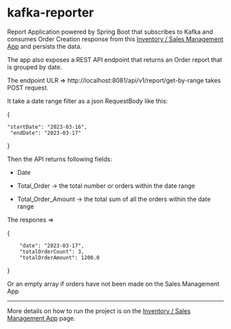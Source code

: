# kafka-reporter 
Report Application powered by Spring Boot that subscribes to 
Kafka and consumes Order Creation response from this [Inventory / Sales Management App](https://github.com/Amy-Oji/sales-inventory-manager-REST-API-application) and persists the data.


The app also exposes a REST API endpoint that returns an Order report that is grouped by date.

The endpoint ULR => http://localhost:8081/api/v1/report/get-by-range takes POST request.

It take a date range filter as a json RequestBody like this:

{

    "startDate": "2023-03-16",
     "endDate": "2023-03-17"
     
}

Then the API returns following fields:

* Date

* Total_Order -> the total number or orders within the date range

* Total_Order_Amount -> the total sum of all the orders within the date range

The respones =>

{

        "date": "2023-03-17",
        "totalOrderCount": 3,
        "totalOrderAmount": 1200.0
        
}

Or an empty array if orders have not been made on the Sales Management App

____

More details on how to run the project is on the [Inventory / Sales Management App](https://github.com/Amy-Oji/sales-inventory-manager-REST-API-application) page.

